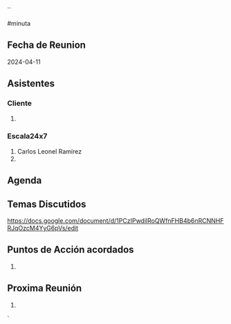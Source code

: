 ``

#minuta
## Fecha de Reunion
2024-04-11

## Asistentes

### Cliente
1. 
### Escala24x7
1. Carlos Leonel Ramírez
2. 

## Agenda

## Temas Discutidos

https://docs.google.com/document/d/1PCzIPwdilRoQWfnFHB4b6nRCNNHFRJqOzcM4YyG6pVs/edit

## Puntos de Acción acordados
1. 

## Proxima Reunión
1.  

`
